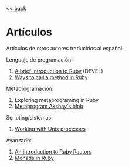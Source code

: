 [<< back](../../README.md)

# Artículos

Artículos de otros autores traducidos al español.

Lenguaje de programación:
1. [A brief introduction to Ruby](a_brief_introduction_to_ruby/README.md) (DEVEL)
1. [Ways to call a method in Ruby](ways_to_call_a_method_in_ruby.md)


Metaprogramación:
1. Exploring metaprograming in Ruby
1. [Metaprogram Akshay's blob](metaprogram_akshay_blog.md)

Scripting/sistemas:
1. [Working with Unix processes](working_with_unix_processes/README.md)

Avanzado:
1. [An introduction to Ruby Ractors](an_introduction_to_ruby_ractors/README.md)
1. [Monads in Ruby](docs/articles/monads_in_ruby/README.md)


